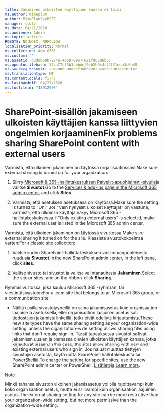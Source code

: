 ```yaml
---
title: Jakaminen ulkoisten käyttäjien kanssa ei toimi
ms.author: mikeplum
author: MikePlumleyMSFT
manager: scotv
ms.date: 04/21/2020
ms.audience: Admin
ms.topic: article
ROBOTS: NOINDEX, NOFOLLOW
localization_priority: Normal
ms.collection: Adm_O365
ms.custom: ''
ms.assetid: d3d0b69b-214e-4859-8957-621fd6306b30
ms.openlocfilehash: 37da77c73b3abbdcf9cb2b9c4c43f31eea3c0a49
ms.sourcegitcommit: 286000b588adef1bbbb28337a9d9e087ec783fa2
ms.translationtype: MT
ms.contentlocale: fi-FI
ms.lasthandoff: 04/27/2020
ms.locfileid: "43912999"
---
```

# <a name="fix-problems-sharing-sharepoint-content-with-external-users"></a><span data-ttu-id="9ff41-102">SharePoint-sisällön jakamiseen ulkoisten käyttäjien kanssa liittyvien ongelmien korjaaminen</span><span class="sxs-lookup"><span data-stu-id="9ff41-102">Fix problems sharing SharePoint content with external users</span></span>

<span data-ttu-id="9ff41-103">Varmista, että ulkoinen jakaminen on käytössä organisaatiossasi:</span><span class="sxs-lookup"><span data-stu-id="9ff41-103">Make sure external sharing is turned on for your organization:</span></span>
  
1. <span data-ttu-id="9ff41-104">Siirry [Microsoft &amp; 365 -hallintakeskuksen Palvelut-apuohjelmat -sivulle](https://portal.office.com/adminportal/home#/Settings/ServicesAndAddIns)ja valitse **Sivustot**.</span><span class="sxs-lookup"><span data-stu-id="9ff41-104">Go to the [Services &amp; add-ins page in the Microsoft 365 admin center](https://portal.office.com/adminportal/home#/Settings/ServicesAndAddIns), and click **Sites**.</span></span>
    
2. <span data-ttu-id="9ff41-105">Varmista, että asetuksen asetuksena on Käytössä.</span><span class="sxs-lookup"><span data-stu-id="9ff41-105">Make sure the setting is turned to "On."</span></span> <span data-ttu-id="9ff41-106">Jos "Vain nykyiset ulkoiset käyttäjät" on valittuna, varmista, että ulkoinen käyttäjä näkyy Microsoft 365 -hallintakeskuksessa.</span><span class="sxs-lookup"><span data-stu-id="9ff41-106">If "Only existing external users" is selected, make sure the external user is listed in the Microsoft 365 admin center.</span></span>
    
<span data-ttu-id="9ff41-107">Varmista, että ulkoinen jakaminen on käytössä sivustossa.</span><span class="sxs-lookup"><span data-stu-id="9ff41-107">Make sure external sharing it turned on for the site.</span></span> <span data-ttu-id="9ff41-108">Klassista sivustokokoelmaa varten:</span><span class="sxs-lookup"><span data-stu-id="9ff41-108">For a classic site collection:</span></span>
  
1. <span data-ttu-id="9ff41-109">Valitse uuden SharePoint-hallintakeskuksen vasemmanpuoleisesta ruudusta **Sivustot**.</span><span class="sxs-lookup"><span data-stu-id="9ff41-109">In the new SharePoint admin center, in the left pane, click **sites**.</span></span>
    
2. <span data-ttu-id="9ff41-110">Valitse sivusto tai sivustot ja valitse valintanauhasta **Jakaminen**.</span><span class="sxs-lookup"><span data-stu-id="9ff41-110">Select the site or sites, and on the ribbon, click **Sharing**.</span></span>
    
<span data-ttu-id="9ff41-111">Ryhmäsivustossa, joka kuuluu Microsoft 365 -ryhmään, tai viestintäsivustoon:</span><span class="sxs-lookup"><span data-stu-id="9ff41-111">For a team site that belongs to an Microsoft 365 group, or a communication site:</span></span>
  
- <span data-ttu-id="9ff41-112">Näillä uusilla sivustotyypeillä on sama jakamisasetus kuin organisaation laajuisella asetuksella, ellei organisaation laajuinen asetus salli tiedostojen jakamista linkeillä, jotka eivät edellytä kirjautumista.</span><span class="sxs-lookup"><span data-stu-id="9ff41-112">These new site types have the same sharing setting as your organization-wide setting, unless the organization-wide setting allows sharing files using links that don't require sign-in.</span></span> <span data-ttu-id="9ff41-113">Tässä tapauksessa sivustot sallivat jakamisen uusien ja olemassa olevien ulkoisten käyttäjien kanssa, jotka kirjautuvat sisään.</span><span class="sxs-lookup"><span data-stu-id="9ff41-113">In this case, the sites allow sharing with new and existing external users who sign in.</span></span> <span data-ttu-id="9ff41-114">Jos haluat muuttaa tiettyjen sivustojen asetusta, käytä uutta SharePoint-hallintakeskusta tai PowerShelliä.</span><span class="sxs-lookup"><span data-stu-id="9ff41-114">To change the setting for specific sites, use the new SharePoint admin center or PowerShell.</span></span> <span data-ttu-id="9ff41-115">[Lisätietoja](https://go.microsoft.com/fwlink/?linkid=871863).</span><span class="sxs-lookup"><span data-stu-id="9ff41-115">[Learn more](https://go.microsoft.com/fwlink/?linkid=871863).</span></span>
    
> [!NOTE]
> <span data-ttu-id="9ff41-116">Minkä tahansa sivuston ulkoinen jakamisasetus voi olla rajoittavampi kuin koko organisaation asetus, mutta ei sallivampi kuin organisaation laajuinen asetus.</span><span class="sxs-lookup"><span data-stu-id="9ff41-116">The external sharing setting for any site can be more restrictive than your organization-wide setting, but not more permissive than the organization-wide setting.</span></span> 
  

